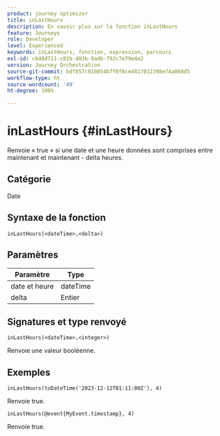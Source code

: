 ```yaml
---
product: journey optimizer
title: inLastHours
description: En savoir plus sur la fonction inLastHours
feature: Journeys
role: Developer
level: Experienced
keywords: inLastHours, fonction, expression, parcours
exl-id: c648d711-c81b-403b-9adb-792c7e79e4e2
version: Journey Orchestration
source-git-commit: bdf857c010854b7f0f6ce4817012398e74a068d5
workflow-type: ht
source-wordcount: '49'
ht-degree: 100%

---
```


# inLastHours {#inLastHours}

Renvoie « true » si une date et une heure données sont comprises entre maintenant et maintenant - delta heures.

## Catégorie

Date

## Syntaxe de la fonction

`inLastHours(<dateTime>,<delta>)`

## Paramètres

| Paramètre | Type |
|-----------|------------------|
| date et heure | dateTime |
| delta | Entier |

## Signatures et type renvoyé

`inLastHours(<dateTime>,<integer>)`

Renvoie une valeur booléenne.

## Exemples

`inLastHours(toDateTime('2023-12-12T01:11:00Z'), 4)`

Renvoie true.

`inLastHours(@event{MyEvent.timestamp}, 4)`

Renvoie true.
